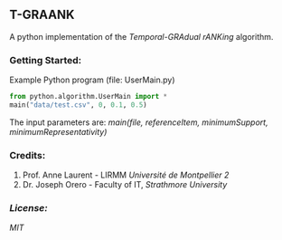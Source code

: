 ## T-GRAANK
A python implementation of the <i>Temporal-GRAdual rANKing</i> algorithm.<br>
<!-- Research paper published at FuzzIEEE 2019 International Conference on Fuzzy Systems (New Orleans): link<br> -->

### Getting Started:
Example Python program (file: UserMain.py)<br>
```python
from python.algorithm.UserMain import *
main("data/test.csv", 0, 0.1, 0.5)
```
The input parameters are: <i>main(file, referenceItem, minimumSupport, minimumRepresentativity)</i><br>

### Credits:
1. Prof. Anne Laurent - LIRMM <i>Université de Montpellier 2</i><br>
2. Dr. Joseph Orero - Faculty of IT, <i>Strathmore University<br>
 
### License:
MIT
